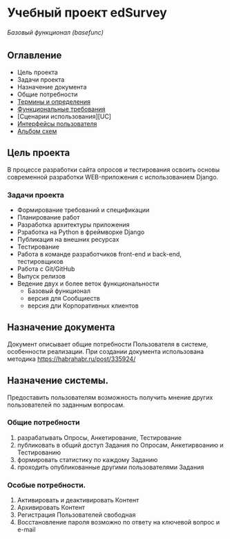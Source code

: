 # Учебный проект edSurvey
###### Базовый функционал (basefunc)

## Оглавление

* Цель проекта
* Задачи проекта
* Назначение документа
* Общие потребности
* [Термины и определения][TERMS]
* [Функциональные требования][FR]
* [Сценарии использования][UC]
* [Интерфейсы пользователя][UI]
* [Альбом схем][SCHEMAS]

[TERMS]: specs/TERMS.md "Термины и определения"
[FR]: specs/FR.md "Функциональные требования"
[UС]: specs/UI.md "Сценарии использования"
[UI]: specs/UI.md "Интерфейсы пользователя"
[SCHEMAS]: specs/SCHEMAS.md "Альбом схем"

## Цель проекта
В процессе разработки сайта опросов и тестирования освоить основы современной разработки WEB-приложения с использованием Django.

### Задачи проекта
- Формирование требований и спецификации
- Планирование работ
- Разработка архитектуры приложения
- Рзработка на Python в фреймворке Django
- Публикация на внешних ресурсах
- Тестирование
- Работа в команде разработчиков front-end и back-end, тестировщиков
- Работа с Git/GitHub
- Выпуск релизов
- Ведение двух и более веток функциональности
  - Базовый функционал
  - версия для Сообщиеств
  - версия дли Корпоративных клиентов

## Назначение документа
Документ описывает общие потребности Пользователя в системе, особенности реализации. При создании документа использована методика <https://habrahabr.ru/post/335924/>


## Назначение системы.
Предоставить пользователям возможность получить мнение других пользователей по заданным вопросам.


### Общие потребности
1. разрабатывать Опросы, Анкетирование, Тестирование
2. публиковать в общий доступ Задания по Опросам, Анкетирвоанию и Тестированию
4. формировать статистику по каждому Заданию
3. проходить опубликованные другими пользователями Задания


### Особые потребности.
1. Активировать и деактивировать Контент
2. Архивировать Контент
3. Регистрация Пользователей свободная
4. Восстановление пароля возможно по ответу на ключевой вопрос и e-mail
